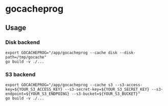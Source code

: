 # gocacheprog

## Usage

### Disk backend

```shell
export GOCACHEPROG="/app/gocacheprog --cache disk --disk-path=/tmp/gocache"
go build -v ./...
````

### S3 backend

```shell
export GOCACHEPROG="/app/gocacheprog --cache s3 --s3-access-key=${YOUR_S3_ACCESS_KEY} --s3-secret-key=${YOUR_S3_SECRET_KEY} --s3-endpoint=${YOUR_S3_ENDPOING} --s3-bucket=${YOUR_S3_BUCKET}"
go build -v ./...
```